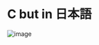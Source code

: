 # C but in 日本語
![image](https://github.com/MightyCoderX/jpc/assets/36588044/1a05faef-a5f1-457a-934a-018a1874738e)
